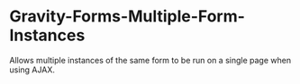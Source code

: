 # Gravity-Forms-Multiple-Form-Instances
Allows multiple instances of the same form to be run on a single page when using AJAX.
